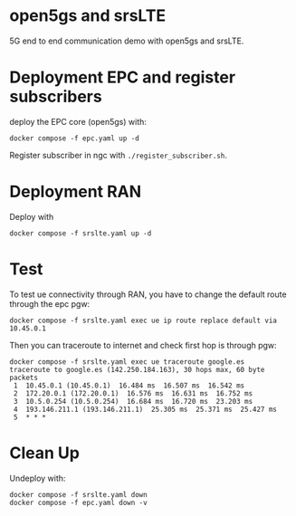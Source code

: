 # open5gs and srsLTE 

5G end to end communication demo with open5gs and srsLTE.

# Deployment EPC and register subscribers

deploy the EPC core (open5gs) with:

```
docker compose -f epc.yaml up -d
```

Register subscriber in ngc with `./register_subscriber.sh`.


# Deployment RAN

Deploy with

```
docker compose -f srslte.yaml up -d
```

# Test

To test ue connectivity through RAN, you have to change the default route through the epc pgw:

```
docker compose -f srslte.yaml exec ue ip route replace default via 10.45.0.1
```

Then you can traceroute to internet and check first hop is through pgw:

```
docker compose -f srslte.yaml exec ue traceroute google.es
traceroute to google.es (142.250.184.163), 30 hops max, 60 byte packets
 1  10.45.0.1 (10.45.0.1)  16.484 ms  16.507 ms  16.542 ms
 2  172.20.0.1 (172.20.0.1)  16.576 ms  16.631 ms  16.752 ms
 3  10.5.0.254 (10.5.0.254)  16.684 ms  16.720 ms  23.203 ms
 4  193.146.211.1 (193.146.211.1)  25.305 ms  25.371 ms  25.427 ms
 5  * * *
```


# Clean Up

Undeploy with:

```
docker compose -f srslte.yaml down
docker compose -f epc.yaml down -v

```
